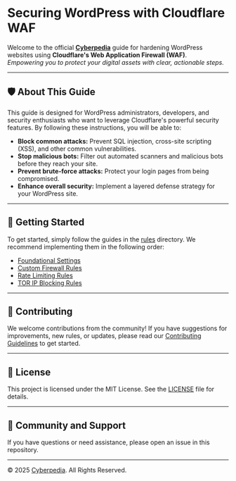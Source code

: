 <!-- Gradient Banner -->
# Securing WordPress with Cloudflare WAF

Welcome to the official [**Cyberpedia**](https://cyberpedia.site/) guide for hardening WordPress websites using **Cloudflare's Web Application Firewall (WAF)**.  
*Empowering you to protect your digital assets with clear, actionable steps.*

---

## 🛡️ About This Guide
This guide is designed for WordPress administrators, developers, and security enthusiasts who want to leverage Cloudflare's powerful security features. By following these instructions, you will be able to:

- **Block common attacks:** Prevent SQL injection, cross-site scripting (XSS), and other common vulnerabilities.
- **Stop malicious bots:** Filter out automated scanners and malicious bots before they reach your site.
- **Prevent brute-force attacks:** Protect your login pages from being compromised.
- **Enhance overall security:** Implement a layered defense strategy for your WordPress site.

---

## 🚀 Getting Started
To get started, simply follow the guides in the [rules](rules/) directory. We recommend implementing them in the following order:

- [Foundational Settings](rules/foundational-settings.md)
- [Custom Firewall Rules](rules/custom-firewall-rules.md)
- [Rate Limiting Rules](rules/rate-limiting-rules.md)
- [TOR IP Blocking Rules](rules/tor-ip-block-rules.md)

---

## 🙌 Contributing
We welcome contributions from the community! If you have suggestions for improvements, new rules, or updates, please read our [Contributing Guidelines](CONTRIBUTING.md) to get started.

---

## 📄 License
This project is licensed under the MIT License. See the [LICENSE](LICENSE) file for details.

---

## 💬 Community and Support
If you have questions or need assistance, please open an issue in this repository.

---

© 2025 [Cyberpedia](https://cyberpedia.site/). All Rights Reserved.
